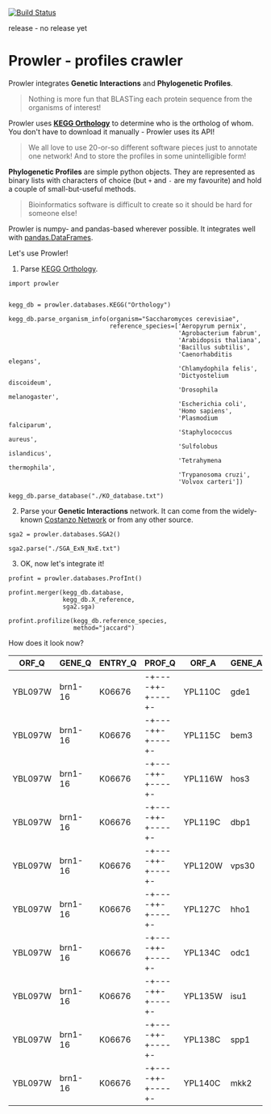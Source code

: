 [![Build Status](https://travis-ci.org/dizak/prowler.svg?branch=master)](https://travis-ci.org/dizak/prowler)

release - no release yet

# Prowler - profiles crawler

Prowler integrates **Genetic Interactions** and **Phylogenetic Profiles**.

> Nothing is more fun that BLASTing each protein sequence from the organisms of interest!


Prowler uses **[KEGG Orthology](http://www.genome.jp/kegg/ko.html)** to determine who is the ortholog of whom.
You don't have to download it manually - Prowler uses its API!

> We all love to use 20-or-so different software pieces just to annotate one network! And to store the profiles in some unintelligible form!

**Phylogenetic Profiles** are simple python objects. They are represented as binary lists with characters of choice (but ```+``` and ```-``` are my favourite) and hold a couple of small-but-useful methods.

> Bioinformatics software is difficult to create so it should be hard for someone else!

Prowler is numpy- and pandas-based wherever possible. It integrates well with [pandas.DataFrames](https://pandas.pydata.org/pandas-docs/stable/generated/pandas.DataFrame.html).

Let's use Prowler!

  1. Parse [KEGG Orthology](http://www.genome.jp/kegg/ko.html).

  ```
  import prowler


  kegg_db = prowler.databases.KEGG("Orthology")

  kegg_db.parse_organism_info(organism="Saccharomyces cerevisiae",
                              reference_species=['Aeropyrum pernix',
                                                 'Agrobacterium fabrum',
                                                 'Arabidopsis thaliana',
                                                 'Bacillus subtilis',
                                                 'Caenorhabditis elegans',
                                                 'Chlamydophila felis',
                                                 'Dictyostelium discoideum',
                                                 'Drosophila melanogaster',
                                                 'Escherichia coli',
                                                 'Homo sapiens',
                                                 'Plasmodium falciparum',
                                                 'Staphylococcus aureus',
                                                 'Sulfolobus islandicus',
                                                 'Tetrahymena thermophila',
                                                 'Trypanosoma cruzi',
                                                 'Volvox carteri'])

  kegg_db.parse_database("./KO_database.txt")
  ```
  2. Parse your **Genetic Interactions** network. It can come from the widely-known [Costanzo Network](http://science.sciencemag.org/content/353/6306/aaf1420) or from any other source.

  ```
  sga2 = prowler.databases.SGA2()

  sga2.parse("./SGA_ExN_NxE.txt")
  ```

  3. OK, now let's integrate it!

  ```
  profint = prowler.databases.ProfInt()

  profint.merger(kegg_db.database,
                 kegg_db.X_reference,
                 sga2.sga)

  profint.profilize(kegg_db.reference_species,
                    method="jaccard")
  ```

  How does it look now?

  |ORF_Q|GENE_Q|ENTRY_Q|PROF_Q|ORF_A|GENE_A|ENTRY_A|PROF_A|GIS|SMF_Q|SMF_A|DMF|PSS
  |-----|------|-------|------|-----|------|-------|------|---|-----|-----|---|---
  |YBL097W|brn1-16|K06676|-+----++-+----+-|YPL110C|gde1|K18696|------+--------+|0.0219|0.8542|1.0235|0.8962|0.8333333
  |YBL097W|brn1-16|K06676|-+----++-+----+-|YPL115C|bem3|K19840|----------------|0.0121|0.8542|0.9865|0.8547|1.0
  |YBL097W|brn1-16|K06676|-+----++-+----+-|YPL116W|hos3|K11484|----------------|-0.0147|0.8542|1.01|0.8481|1.0
  |YBL097W|brn1-16|K06676|-+----++-+----+-|YPL119C|dbp1|K11594|-+--+-++-++--+-+|-0.0036|0.8542|1.013|0.8617|0.5555556
  |YBL097W|brn1-16|K06676|-+----++-+----+-|YPL120W|vps30|K08334|-+--+-++-+----++|-0.0488|0.8542|0.871|0.6952|0.2857143
  |YBL097W|brn1-16|K06676|-+----++-+----+-|YPL127C|hho1|K11275|-+--+-++-+-----+|0.0082|0.8542|0.996|0.8589|0.42857143
  |YBL097W|brn1-16|K06676|-+----++-+----+-|YPL134C|odc1|K15110|----+-++-+-----+|-0.0139|0.8542|1.025|0.8616|0.5714286
  |YBL097W|brn1-16|K06676|-+----++-+----+-|YPL135W|isu1|K22068|-+--+-++-++--++-|0.0368|0.8542|0.9295|0.8308|0.375
  |YBL097W|brn1-16|K06676|-+----++-+----+-|YPL138C|spp1|K14960|-------+-+------|-0.0763|0.8542|0.9973|0.7756|0.6
  |YBL097W|brn1-16|K06676|-+----++-+----+-|YPL140C|mkk2|K08294|----------------|-0.025|0.8542|1.011|0.8386|1.0
